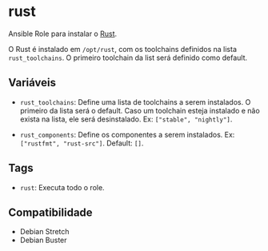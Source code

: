 # rust

Ansible Role para instalar o [Rust](https://www.rust-lang.org/).

O Rust é instalado em `/opt/rust`, com os toolchains definidos na lista
`rust_toolchains`. O primeiro toolchain da list será definido como default.

## Variáveis

- `rust_toolchains`: Define uma lista de toolchains a serem instalados. O primeiro da
  lista será o default. Caso um toolchain esteja instalado e não exista na lista, ele
  será desinstalado. Ex: `["stable", "nightly"]`.

- `rust_components`: Define os componentes a serem instalados. Ex: `["rustfmt",
  "rust-src"]`. Default: `[]`.

## Tags

- `rust`: Executa todo o role.

## Compatibilidade

- Debian Stretch
- Debian Buster
